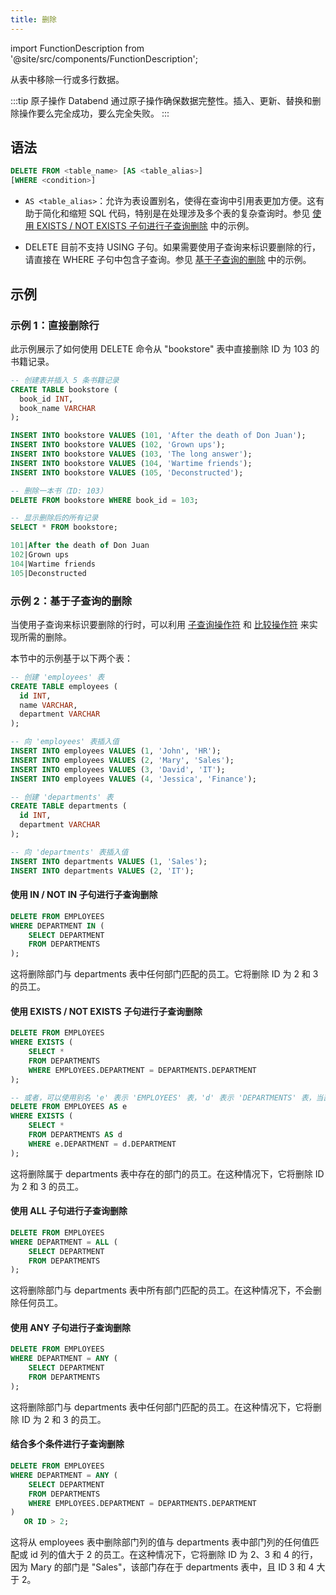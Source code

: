 ```yaml
---
title: 删除
---
```


import FunctionDescription from '@site/src/components/FunctionDescription';

<FunctionDescription description="引入或更新于：v1.2.174"/>

从表中移除一行或多行数据。

:::tip 原子操作
Databend 通过原子操作确保数据完整性。插入、更新、替换和删除操作要么完全成功，要么完全失败。
:::

## 语法

```sql
DELETE FROM <table_name> [AS <table_alias>] 
[WHERE <condition>]
```
- `AS <table_alias>`：允许为表设置别名，使得在查询中引用表更加方便。这有助于简化和缩短 SQL 代码，特别是在处理涉及多个表的复杂查询时。参见 [使用 EXISTS / NOT EXISTS 子句进行子查询删除](#deleting-with-subquery-using-exists--not-exists-clause) 中的示例。

- DELETE 目前不支持 USING 子句。如果需要使用子查询来标识要删除的行，请直接在 WHERE 子句中包含子查询。参见 [基于子查询的删除](#subquery-based-deletions) 中的示例。

## 示例

### 示例 1：直接删除行

此示例展示了如何使用 DELETE 命令从 "bookstore" 表中直接删除 ID 为 103 的书籍记录。

```sql
-- 创建表并插入 5 条书籍记录
CREATE TABLE bookstore (
  book_id INT,
  book_name VARCHAR
);

INSERT INTO bookstore VALUES (101, 'After the death of Don Juan');
INSERT INTO bookstore VALUES (102, 'Grown ups');
INSERT INTO bookstore VALUES (103, 'The long answer');
INSERT INTO bookstore VALUES (104, 'Wartime friends');
INSERT INTO bookstore VALUES (105, 'Deconstructed');

-- 删除一本书（ID: 103）
DELETE FROM bookstore WHERE book_id = 103;

-- 显示删除后的所有记录
SELECT * FROM bookstore;

101|After the death of Don Juan
102|Grown ups
104|Wartime friends
105|Deconstructed
```

### 示例 2：基于子查询的删除

当使用子查询来标识要删除的行时，可以利用 [子查询操作符](../30-query-operators/subquery.md) 和 [比较操作符](../30-query-operators/comparison.md) 来实现所需的删除。

本节中的示例基于以下两个表：

```sql
-- 创建 'employees' 表
CREATE TABLE employees (
  id INT,
  name VARCHAR,
  department VARCHAR
);

-- 向 'employees' 表插入值
INSERT INTO employees VALUES (1, 'John', 'HR');
INSERT INTO employees VALUES (2, 'Mary', 'Sales');
INSERT INTO employees VALUES (3, 'David', 'IT');
INSERT INTO employees VALUES (4, 'Jessica', 'Finance');

-- 创建 'departments' 表
CREATE TABLE departments (
  id INT,
  department VARCHAR
);

-- 向 'departments' 表插入值
INSERT INTO departments VALUES (1, 'Sales');
INSERT INTO departments VALUES (2, 'IT');
```

#### 使用 IN / NOT IN 子句进行子查询删除

```sql
DELETE FROM EMPLOYEES
WHERE DEPARTMENT IN (
    SELECT DEPARTMENT
    FROM DEPARTMENTS
);
```
这将删除部门与 departments 表中任何部门匹配的员工。它将删除 ID 为 2 和 3 的员工。

#### 使用 EXISTS / NOT EXISTS 子句进行子查询删除

```sql
DELETE FROM EMPLOYEES
WHERE EXISTS (
    SELECT *
    FROM DEPARTMENTS
    WHERE EMPLOYEES.DEPARTMENT = DEPARTMENTS.DEPARTMENT
);

-- 或者，可以使用别名 'e' 表示 'EMPLOYEES' 表，'d' 表示 'DEPARTMENTS' 表，当部门匹配时删除员工。
DELETE FROM EMPLOYEES AS e
WHERE EXISTS (
    SELECT *
    FROM DEPARTMENTS AS d
    WHERE e.DEPARTMENT = d.DEPARTMENT
);
```
这将删除属于 departments 表中存在的部门的员工。在这种情况下，它将删除 ID 为 2 和 3 的员工。

#### 使用 ALL 子句进行子查询删除

```sql
DELETE FROM EMPLOYEES
WHERE DEPARTMENT = ALL (
    SELECT DEPARTMENT
    FROM DEPARTMENTS
);
```
这将删除部门与 departments 表中所有部门匹配的员工。在这种情况下，不会删除任何员工。

#### 使用 ANY 子句进行子查询删除

```sql
DELETE FROM EMPLOYEES
WHERE DEPARTMENT = ANY (
    SELECT DEPARTMENT
    FROM DEPARTMENTS
);
```
这将删除部门与 departments 表中任何部门匹配的员工。在这种情况下，它将删除 ID 为 2 和 3 的员工。

#### 结合多个条件进行子查询删除

```sql
DELETE FROM EMPLOYEES
WHERE DEPARTMENT = ANY (
    SELECT DEPARTMENT
    FROM DEPARTMENTS
    WHERE EMPLOYEES.DEPARTMENT = DEPARTMENTS.DEPARTMENT
)
   OR ID > 2;
```

这将从 employees 表中删除部门列的值与 departments 表中部门列的任何值匹配或 id 列的值大于 2 的员工。在这种情况下，它将删除 ID 为 2、3 和 4 的行，因为 Mary 的部门是 "Sales"，该部门存在于 departments 表中，且 ID 3 和 4 大于 2。